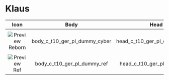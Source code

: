 # Klaus

| Icon  | Body | Head | Arms
| :--: | :--: | :--: | :--:
| | | | | 
| ![Preview](https://static.wikia.nocookie.net/callofduty/images/2/25/Klaus_Reborn_Skin_BO6.png/revision/latest?cb=20241028013617) Reborn | body_c_t10_ger_pl_dummy_cyber | head_c_t10_ger_pl_dummy_cyber | vm_c_t10_ger_pl_dummy_cyber |
| | | | | 
| ![Preview](https://stockpile.detonated.com/static/bundle_images/resized/bo6ff8932cbe06469afcd56ea0e9287d54ce592e0310f4307b3cd030b200a260140_large.webp) Ref | body_c_t10_ger_pl_dummy_ref | head_c_t10_ger_pl_dummy_ref | vm_c_t10_ger_pl_dummy_ref |
